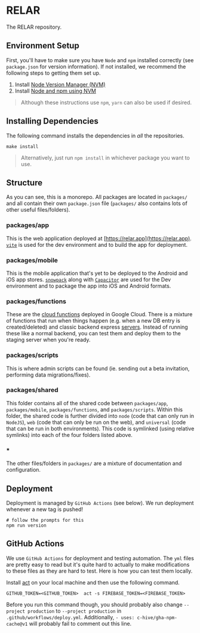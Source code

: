 # RELAR

The RELAR repository.

## Environment Setup

First, you'll have to make sure you have `Node` and `npm` installed correctly (see `package.json` for version information). If not installed, we recommend the following steps to getting them set up.

1. Install [Node Version Manager (NVM)](https://github.com/creationix/nvm#install-script)
2. Install [Node and npm using NVM](https://github.com/creationix/nvm#usage)

> Although these instructions use `npm`, `yarn` can also be used if desired.

## Installing Dependencies

The following command installs the dependencies in _all_ the repositories.

```
make install
```

> Alternatively, just run `npm install` in whichever package you want to use.

## Structure

As you can see, this is a monorepo. All packages are located in `packages/` and all contain their own `package.json` file (`packages/` also contains lots of other useful files/folders).

### packages/app

This is the web application deployed at [https://relar.app](https://relar.app). [`vite`](https://github.com/vitejs/vite) is used for the dev environment and to build the app for deployment.

### packages/mobile

This is the mobile application that's yet to be deployed to the Android and iOS app stores. [`snowpack`](https://www.snowpack.dev/) along with [`Capacitor`](https://capacitorjs.com/) are used for the Dev environment and to package the app into iOS and Android formats.

### packages/functions

These are the [cloud functions](https://firebase.google.com/docs/functions) deployed in Google Cloud. There is a mixture of functions that run when things happen (e.g. when a new DB entry is created/deleted) and classic backend express [servers](https://expressjs.com/). Instead of running these like a normal backend, you can test them and deploy them to the staging server when you're ready.

### packages/scripts

This is where admin scripts can be found (ie. sending out a beta invitation, performing data migrations/fixes).

### packages/shared

This folder contains all of the shared code between `packages/app`, `packages/mobile`, `packages/functions`, and `packages/scripts`. Within this folder, the shared code is further divided into `node` (code that can only run in `NodeJS`), `web` (code that can only be run on the web), and `universal` (code that can be run in both environments). This code is symlinked (using relative symlinks) into each of the four folders listed above.

### \*

The other files/folders in `packages/` are a mixture of documentation and configuration.

## Deployment

Deployment is managed by `GitHub Actions` (see below). We run deployment whenever a new tag is pushed!

```
# follow the prompts for this
npm run version
```

## GitHub Actions

We use `GitHub Actions` for deployment and testing automation. The `yml` files are pretty easy to read but it's quite hard to actually to make modifications to these files as they are hard to test. Here is how you can test them locally.

Install [act](https://github.com/nektos/act) on your local machine and then use the following command.

```
GITHUB_TOKEN=<GITHUB_TOKEN>  act -s FIREBASE_TOKEN=<FIREBASE_TOKEN>
```

Before you run this command though, you should probably also change `--project production` to `--project production` in `.github/workflows/deploy.yml`. Additionally, `- uses: c-hive/gha-npm-cache@v1` will probably fail to comment out this line.
